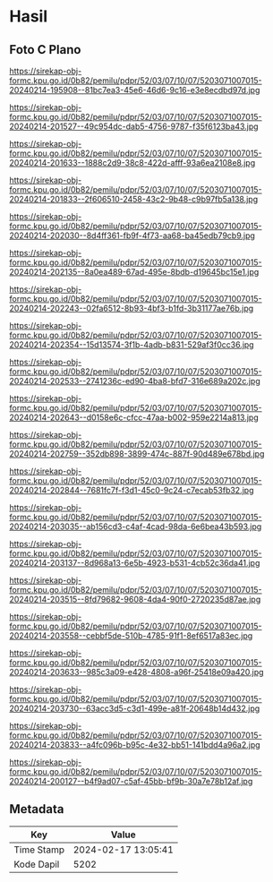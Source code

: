 # Hasil

## Foto C Plano

https://sirekap-obj-formc.kpu.go.id/0b82/pemilu/pdpr/52/03/07/10/07/5203071007015-20240214-195908--81bc7ea3-45e6-46d6-9c16-e3e8ecdbd97d.jpg

https://sirekap-obj-formc.kpu.go.id/0b82/pemilu/pdpr/52/03/07/10/07/5203071007015-20240214-201527--49c954dc-dab5-4756-9787-f35f6123ba43.jpg

https://sirekap-obj-formc.kpu.go.id/0b82/pemilu/pdpr/52/03/07/10/07/5203071007015-20240214-201633--1888c2d9-38c8-422d-afff-93a6ea2108e8.jpg

https://sirekap-obj-formc.kpu.go.id/0b82/pemilu/pdpr/52/03/07/10/07/5203071007015-20240214-201833--2f606510-2458-43c2-9b48-c9b97fb5a138.jpg

https://sirekap-obj-formc.kpu.go.id/0b82/pemilu/pdpr/52/03/07/10/07/5203071007015-20240214-202030--8d4ff361-fb9f-4f73-aa68-ba45edb79cb9.jpg

https://sirekap-obj-formc.kpu.go.id/0b82/pemilu/pdpr/52/03/07/10/07/5203071007015-20240214-202135--8a0ea489-67ad-495e-8bdb-d19645bc15e1.jpg

https://sirekap-obj-formc.kpu.go.id/0b82/pemilu/pdpr/52/03/07/10/07/5203071007015-20240214-202243--02fa6512-8b93-4bf3-b1fd-3b31177ae76b.jpg

https://sirekap-obj-formc.kpu.go.id/0b82/pemilu/pdpr/52/03/07/10/07/5203071007015-20240214-202354--15d13574-3f1b-4adb-b831-529af3f0cc36.jpg

https://sirekap-obj-formc.kpu.go.id/0b82/pemilu/pdpr/52/03/07/10/07/5203071007015-20240214-202533--2741236c-ed90-4ba8-bfd7-316e689a202c.jpg

https://sirekap-obj-formc.kpu.go.id/0b82/pemilu/pdpr/52/03/07/10/07/5203071007015-20240214-202643--d0158e6c-cfcc-47aa-b002-959e2214a813.jpg

https://sirekap-obj-formc.kpu.go.id/0b82/pemilu/pdpr/52/03/07/10/07/5203071007015-20240214-202759--352db898-3899-474c-887f-90d489e678bd.jpg

https://sirekap-obj-formc.kpu.go.id/0b82/pemilu/pdpr/52/03/07/10/07/5203071007015-20240214-202844--7681fc7f-f3d1-45c0-9c24-c7ecab53fb32.jpg

https://sirekap-obj-formc.kpu.go.id/0b82/pemilu/pdpr/52/03/07/10/07/5203071007015-20240214-203035--ab156cd3-c4af-4cad-98da-6e6bea43b593.jpg

https://sirekap-obj-formc.kpu.go.id/0b82/pemilu/pdpr/52/03/07/10/07/5203071007015-20240214-203137--8d968a13-6e5b-4923-b531-4cb52c36da41.jpg

https://sirekap-obj-formc.kpu.go.id/0b82/pemilu/pdpr/52/03/07/10/07/5203071007015-20240214-203515--8fd79682-9608-4da4-90f0-2720235d87ae.jpg

https://sirekap-obj-formc.kpu.go.id/0b82/pemilu/pdpr/52/03/07/10/07/5203071007015-20240214-203558--cebbf5de-510b-4785-91f1-8ef6517a83ec.jpg

https://sirekap-obj-formc.kpu.go.id/0b82/pemilu/pdpr/52/03/07/10/07/5203071007015-20240214-203633--985c3a09-e428-4808-a96f-25418e09a420.jpg

https://sirekap-obj-formc.kpu.go.id/0b82/pemilu/pdpr/52/03/07/10/07/5203071007015-20240214-203730--63acc3d5-c3d1-499e-a81f-20648b14d432.jpg

https://sirekap-obj-formc.kpu.go.id/0b82/pemilu/pdpr/52/03/07/10/07/5203071007015-20240214-203833--a4fc096b-b95c-4e32-bb51-141bdd4a96a2.jpg

https://sirekap-obj-formc.kpu.go.id/0b82/pemilu/pdpr/52/03/07/10/07/5203071007015-20240214-200127--b4f9ad07-c5af-45bb-bf9b-30a7e78b12af.jpg


## Metadata

| Key        | Value               |
| ---------- | ------------------- |
| Time Stamp | 2024-02-17 13:05:41 |
| Kode Dapil | 5202                |




